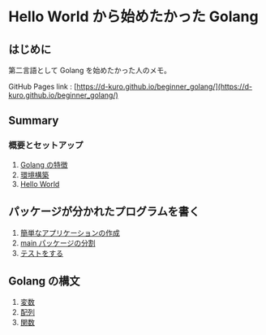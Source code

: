 # Hello World から始めたかった Golang

## はじめに

第二言語として Golang を始めたかった人のメモ。

GitHub Pages link : [https://d-kuro.github.io/beginner_golang/](https://d-kuro.github.io/beginner_golang/)

## Summary

### 概要とセットアップ

1. [Golang の特徴](./section1_setup/overview.md)
2. [環境構築](./section1_setup/install.md)
3. [Hello World](./section1_setup/helloworld.md)

## パッケージが分かれたプログラムを書く

1. [簡単なアプリケーションの作成](./section2_app/application.md)
2. [main パッケージの分割](./section2_app/split_main.md)
3. [テストをする](./section2_app/test.md)

## Golang の構文

1. [変数](./section3_grammar/variable.md)
2. [配列](./section3_grammar/array.md)
3. [関数](./section3_grammar/function.md)
